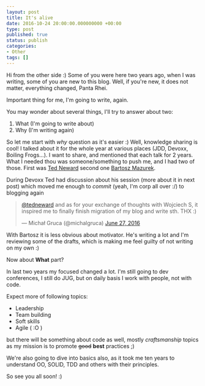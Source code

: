 ```yaml
---
layout: post
title: It's alive
date: 2016-10-24 20:00:00.000000000 +00:00
type: post
published: true
status: publish
categories:
- Other
tags: []
---
```

Hi from the other side :) Some of you were here two years ago, when I was writing, some of you are new to this blog. 
Well, if you're new, it does not matter, everything changed, Panta Rhei.

Important thing for me, I'm going to write, again.

You may wonder about several things, I'll try to answer about two:

1. What (I'm going to write about)
2. Why (I'm writing again)

So let me start with *why* question as it's easier :)
Well, knowledge sharing is cool! I talked about it for the whole year at various places (JDD, Devoxx, Boiling Frogs...). I want to share, and mentioned that each talk for 2 years. 
What I needed thou was someone/something to push me, and I had two of those. First was [Ted Neward](https://twitter.com/tedneward) second one [Bartosz Mazurek](https://medium.com/@bartoszmazurek/).

During Devoxx Ted had discussion about his session (more about it in next post) which moved me enough to *commit* (yeah, I'm corp all over :/) to blogging again
<blockquote class="twitter-tweet" data-conversation="none" data-lang="en"><p lang="en" dir="ltr"><a href="https://twitter.com/tedneward">@tedneward</a> and as for your exchange of thoughts with Wojciech S, it inspired me to finally finish migration of my blog and write sth. THX :)</p>&mdash; Michał Gruca (@michalgruca) <a href="https://twitter.com/michalgruca/status/747438414962790400">June 27, 2016</a></blockquote>
<script async src="//platform.twitter.com/widgets.js" charset="utf-8"></script>

With Bartosz it is less obvious about motivator. He's writing a lot and I'm reviewing some of the drafts, which is making me feel guilty of not writing on my own :)


Now about **What** part?

In last two years my focused changed a lot. I'm still going to dev conferences, I still do JUG, but on daily basis I work with people, not with code. 

Expect more of following topics:

* Leadership
* Team building
* Soft skills
* Agile ( :O )

but there will be something about code as well, mostly *craftsmanship* topics as my mission is to promote ~~good~~ **best** practices ;)

We're also going to dive into basics also, as it took me ten years to understand OO, SOLID, TDD and others with their principles.

So see you all soon! :)
